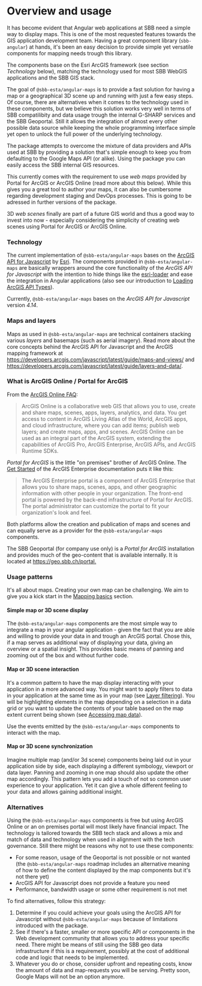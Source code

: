 # Overview and usage

It has become evident that Angular web applications at SBB need a simple way to display maps. This is one of the most requested features towards the GIS application development team. Having a great component library (`sbb-angular`) at hands, it's been an easy decision to provide simple yet versatile components for mapping needs trough this library.

The components base on the Esri ArcGIS framework (see section _Technology_ below), matching the technology used for most SBB WebGIS applications and the SBB GIS stack.

The goal of `@sbb-esta/angular-maps` is to provide a fast solution for having a map or a geographical 3D scene up and running with just a few easy steps. Of course, there are alternatives when it comes to the technology used in these components, but we believe this solution works very well in terms of SBB compatilibity and data usage trough the internal G-SHARP services and the SBB Geoportal. Still it allows the integration of almost every other possible data source while keeping the whole programming interface simple yet open to unlock the full power of the underlying technology.

The package attempts to overcome the mixture of data providers and APIs used at SBB by providing a solution that's simple enough to keep you from defaulting to the Google Maps API (or alike). Using the package you can easily access the SBB internal GIS resources.

This currently comes with the requirement to use _web maps_ provided by Portal for ArcGIS or ArcGIS Online (read more about this below). While this gives you a great tool to author your maps, it can also be cumbersome regarding development staging and DevOps processes. This is going to be adressed in further versions of the package.

3D _web scenes_ finally are part of a future GIS world and thus a good way to invest into now - especially considering the simplicity of creating web scenes using Portal for ArcGIS or ArcGIS Online.

### Technology

The current implementation of `@sbb-esta/angular-maps` bases on the [ArcGIS API for Javascript](https://developers.arcgis.com/javascript/) by [Esri](https://www.esri.com). The components provided in `@sbb-esta/angular-maps` are basically wrappers around the core functionality of the _ArcGIS API for Javascript_ with the intention to hide things like the [esri-loader](https://github.com/Esri/esri-loader) and ease the integration in Angular applications (also see our introduction to [Loading ArcGIS API Types](/maps/advanced/loading-arcgis-types)).

Currently, `@sbb-esta/angular-maps` bases on the _ArcGIS API for Javascript_ version _4.14_.

### Maps and layers

Maps as used in `@sbb-esta/angular-maps` are technical containers stacking various _layers_ and basemaps (such as aerial imagery). Read more about the core concepts behind the ArcGIS API for Javascript and the ArcGIS mapping framework at <https://developers.arcgis.com/javascript/latest/guide/maps-and-views/> and <https://developers.arcgis.com/javascript/latest/guide/layers-and-data/>.

### What is ArcGIS Online / Portal for ArcGIS

From the [ArcGIS Online FAQ](https://doc.arcgis.com/en/arcgis-online/reference/faq.htm#anchor1):

> ArcGIS Online is a collaborative web GIS that allows you to use, create and share maps, scenes, apps, layers, analytics, and data. You get access to content in ArcGIS Living Atlas of the World, ArcGIS apps, and cloud infrastructure, where you can add items; publish web layers; and create maps, apps, and scenes. ArcGIS Online can be used as an integral part of the ArcGIS system, extending the capabilities of ArcGIS Pro, ArcGIS Enterprise, ArcGIS APIs, and ArcGIS Runtime SDKs.

_Portal for ArcGIS_ is the little "on premises" brother of ArcGIS Online. The [Get Started](https://enterprise.arcgis.com/en/portal/latest/use/what-is-portal-for-arcgis-.htm) of the ArcGIS Enterprise documentation puts it like this:

> The ArcGIS Enterprise portal is a component of ArcGIS Enterprise that allows you to share maps, scenes, apps, and other geographic information with other people in your organization. The front-end portal is powered by the back-end infrastructure of Portal for ArcGIS. The portal administrator can customize the portal to fit your organization's look and feel.

Both platforms allow the creation and publication of maps and scenes and can equally serve as a provider for the `@sbb-esta/angular-maps` components.

The SBB Geoportal (for company use only) is a _Portal for ArcGIS_ installation and provides much of the geo-content that is available internally. It is located at <https://geo.sbb.ch/portal.>

### Usage patterns

It's all about maps. Creating your own map can be challenging. We aim to give you a kick start in the [Mapping basics](/maps/introduction/mapping-basics) section.

#### Simple map or 3D scene display

The `@sbb-esta/angular-maps` components are the most simple way to integrate a map in your angular application - given the fact that you are able and willing to provide your data in and trough an ArcGIS portal. Chose this, if a map serves as additional way of displaying your data, giving an overview or a spatial insight. This provides basic means of panning and zooming out of the box and without further code.

#### Map or 3D scene interaction

It's a common pattern to have the map display interacting with your application in a more advanced way. You might want to apply filters to data in your application at the same time as in your map (see [Layer filtering](/maps/advanced/layer-filtering)). You will be highlighting elements in the map depending on a selection in a data grid or you want to update the contents of your table based on the map extent current being shown (see [Accessing map data](/maps/advanced/accessing-map-data)).

Use the events emitted by the `@sbb-esta/angular-maps` components to interact with the map.

#### Map or 3D scene synchronization

Imagine multiple map (and/or 3d scene) components being laid out in your application side by side, each displaying a different symbology, viewport or data layer. Panning and zooming in one map should also update the other map accordingly. This pattern lets you add a touch of not so common user experience to your application. Yet it can give a whole different feeling to your data and allows gaining additional insight.

### Alternatives

Using the `@sbb-esta/angular-maps` components is free but using ArcGIS Online or an on premises portal will most likely have financial impact. The technology is tailored towards the SBB tech stack and allows a mix and match of data and technology when used in alignment with the tech governance. Still there might be reasons why not to use these components:

- For some reason, usage of the Geoportal is not possible or not wanted (the `@sbb-esta/angular-maps` roadmap includes an alternative meaning of how to define the content displayed by the map components but it's not there yet)
- ArcGIS API for Javascript does not provide a feature you need
- Performance, bandwidth usage or some other requirement is not met

To find alternatives, follow this strategy:

1. Determine if you could achieve your goals using the ArcGIS API for Javascript without `@sbb-esta/angular-maps` because of limitations introduced with the package.
2. See if there's a faster, smaller or more specific API or components in the Web development community that allows you to address your specific need. There might be means of still using the SBB geo data infrastructure if this is a requirement, possibly at the cost of additional code and logic that needs to be implemented.
3. Whatever you do or chose, consider upfront and repeating costs, know the amount of data and map-requests you will be serving. Pretty soon, Google Maps will not be an option anymore.
